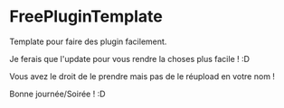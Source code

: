 # FreePluginTemplate

Template pour faire des plugin facilement.

Je ferais que l'update pour vous rendre la choses plus facile ! :D


Vous avez le droit de le prendre mais pas de le réupload en votre nom ! 


Bonne journée/Soirée ! :D
